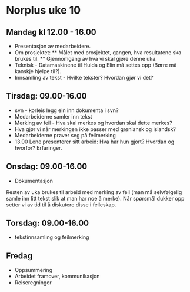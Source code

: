 # Norplus uke 10

## Mandag kl 12.00 - 16.00

- Presentasjon av medarbeidere.
- Om prosjektet:
  ** Målet med prosjektet, gangen, hva resultatene ska brukes til.
  ** Gjennomgang av hva vi skal gjøre denne uka.
- Teknisk - Datamaskinene til Hulda og Elin må settes opp (Børre må kanskje hjelpe til?).
- Innsamling av tekst - Hvilke tekster? Hvordan gjør vi det?

## Tirsdag: 09.00-16.00

- svn - korleis legg ein inn dokumenta i svn?
- Medarbeiderne samler inn tekst
- Merking av feil - Hva skal merkes og hvordan skal dette merkes?
- Hva gjør vi når merkingen ikke passer med grønlansk og islandsk?
- Medarbeiderne prøver seg på feilmerking
- 13.00 Lene presenterer sitt arbeid: Hva har hun gjort? Hvordan og hvorfor? Erfaringer.

## Onsdag: 09.00-16.00

- Dokumentasjon

Resten av uka brukes til arbeid med merking av feil (man må selvfølgelig samle inn litt tekst slik at man har noe å merke). Når spørsmål dukker opp setter vi av tid til å diskutere disse i felleskap.

## Torsdag: 09.00-16.00

- tekstinnsamling og feilmerking

## Fredag

- Oppsummering
- Arbeidet framover, kommunikasjon
- Reiseregninger
